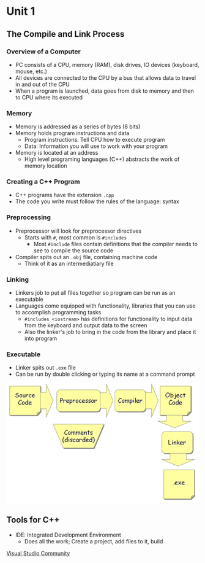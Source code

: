 # Unit 1

## The Compile and Link Process

### Overview of a Computer

* PC consists of a CPU, memory (RAM), disk drives, IO devices (keyboard, mouse, etc.)
* All devices are connected to the CPU by a bus that allows data to travel in and out of the CPU
* When a program is launched, data goes from disk to memory and then to CPU where its executed

### Memory

* Memory is addressed as a series of bytes (8 bits)
* Memory holds program instructions and data
  * Program instructions: Tell CPU how to execute program
  * Data: Information you will use to work with your program
* Memory is located at an address
  * High level programing languages (C++) abstracts the work of memory location

### Creating a C++ Program

* C++ programs have the extension ```.cpp```
* The code you write must follow the rules of the language: syntax

### Preprocessing

* Preprocessor will look for preprocessor directives
  * Starts with ```#```, most common is ```#includes```
    * Most ```#include``` files contain definitions that the compiler needs to see to compile the source code
* Compiler spits out an ```.obj``` file, containing machine code
  * Think of it as an intermediatiary file

### Linking

* Linkers job to put all files together so program can be run as an executable
* Languages come equipped with functionality, libraries that you can use to accomplish programming tasks
  * ```#includes <iostream>``` has definitions for functionality to input data from the keyboard and output data to the screen
  * Also the linker's job to bring in the code from the library and place it into program

### Executable

* Linker spits out ```.exe``` file
* Can be run by double clicking or typing its name at a command prompt

![Compile / Link Process](compile_link_process.PNG)

## Tools for C++

* IDE: Integrated Development Environment
  * Does all the work; Create a project, add files to it, build

[Visual Studio Community](https://www.visualstudio.com/products/visual-studio-community-vs)
